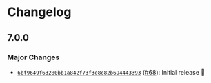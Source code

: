 # Changelog

## 7.0.0

### Major Changes

- [`6bf9649f63280bb1a842f73f3e8c82b694443393`](https://github.com/capawesome-team/capacitor-plugins-sponsorware/commit/6bf9649f63280bb1a842f73f3e8c82b694443393) ([#68](https://github.com/capawesome-team/capacitor-plugins-sponsorware/pull/68)): Initial release 🎉
